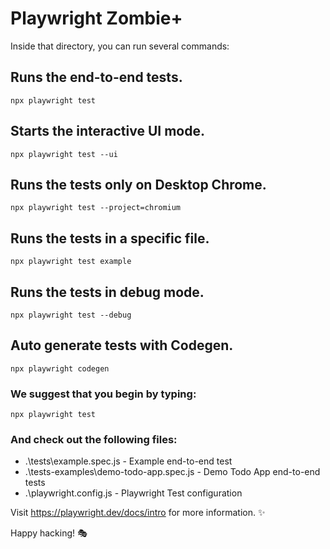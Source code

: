 # Playwright Zombie+

Inside that directory, you can run several commands:

  ## Runs the end-to-end tests.
    
    npx playwright test

  ## Starts the interactive UI mode.
  
    npx playwright test --ui

  ## Runs the tests only on Desktop Chrome.
    
    npx playwright test --project=chromium

  ## Runs the tests in a specific file.
  
    npx playwright test example

  ## Runs the tests in debug mode.
  
    npx playwright test --debug

  ## Auto generate tests with Codegen.
  
    npx playwright codegen


### We suggest that you begin by typing:

    npx playwright test

### And check out the following files:
  - .\tests\example.spec.js - Example end-to-end test
  - .\tests-examples\demo-todo-app.spec.js - Demo Todo App end-to-end tests
  - .\playwright.config.js - Playwright Test configuration

Visit https://playwright.dev/docs/intro for more information. ✨

Happy hacking! 🎭